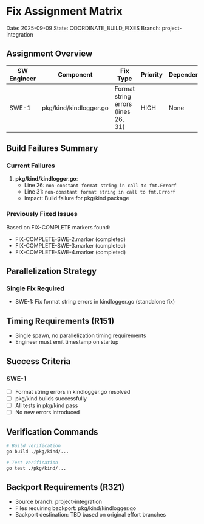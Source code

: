 # Fix Assignment Matrix
Date: 2025-09-09
State: COORDINATE_BUILD_FIXES
Branch: project-integration

## Assignment Overview
| SW Engineer | Component | Fix Type | Priority | Dependencies | Status |
|-------------|-----------|----------|----------|--------------|--------|
| SWE-1 | pkg/kind/kindlogger.go | Format string errors (lines 26, 31) | HIGH | None | PENDING |

## Build Failures Summary
### Current Failures
1. **pkg/kind/kindlogger.go**:
   - Line 26: `non-constant format string in call to fmt.Errorf`
   - Line 31: `non-constant format string in call to fmt.Errorf`
   - Impact: Build failure for pkg/kind package

### Previously Fixed Issues
Based on FIX-COMPLETE markers found:
- FIX-COMPLETE-SWE-2.marker (completed)
- FIX-COMPLETE-SWE-3.marker (completed) 
- FIX-COMPLETE-SWE-4.marker (completed)

## Parallelization Strategy
### Single Fix Required
- SWE-1: Fix format string errors in kindlogger.go (standalone fix)

## Timing Requirements (R151)
- Single spawn, no parallelization timing requirements
- Engineer must emit timestamp on startup

## Success Criteria
### SWE-1
- [ ] Format string errors in kindlogger.go resolved
- [ ] pkg/kind builds successfully
- [ ] All tests in pkg/kind pass
- [ ] No new errors introduced

## Verification Commands
```bash
# Build verification
go build ./pkg/kind/...

# Test verification
go test ./pkg/kind/...
```

## Backport Requirements (R321)
- Source branch: project-integration
- Files requiring backport: pkg/kind/kindlogger.go
- Backport destination: TBD based on original effort branches
